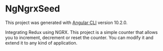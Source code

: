 # NgNgrxSeed

This project was generated with [Angular CLI](https://github.com/angular/angular-cli) version 10.2.0.

Integrating Redux using NGRX.
This project is a simple counter that allows you to increment, decrement or reset the counter.
You can  modify it and extend it to any kind of application.
